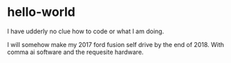 # hello-world
I have udderly no clue how to code or what I am doing.

I will somehow make my 2017 ford fusion self drive by the end of 2018.
With comma ai software and the requesite hardware.

